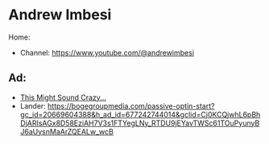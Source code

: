 # Andrew Imbesi
Home:
- Channel: https://www.youtube.com/@andrewimbesi

## Ad:
- [This Might Sound Crazy...](https://youtu.be/K_uGNoBeN94)
- Lander: https://bogegroupmedia.com/passive-optin-start?gc_id=20669604388&h_ad_id=677242744014&gclid=Cj0KCQjwhL6pBhDjARIsAGx8D58EziAH7V3s1FTYegLNy_RTDU9jEYavTWSc61TOuPyunyBJ6aUysnMaArZQEALw_wcB
